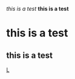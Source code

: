 *this is a test*
**this is a test**
# this is a test
## this is a test
[L](https://ucsd-cse15l-s23.github.io/)
